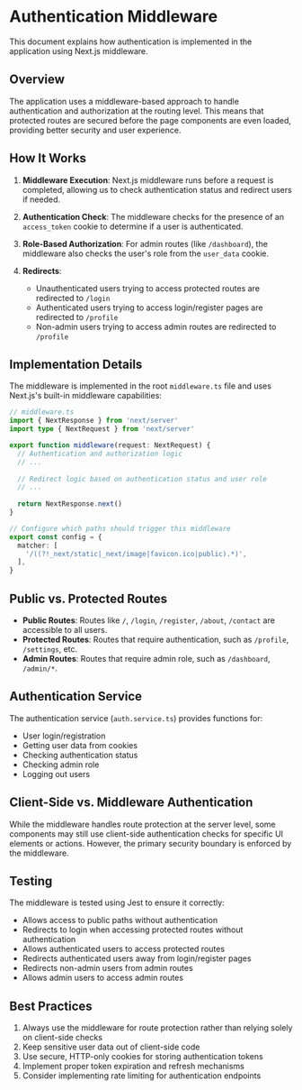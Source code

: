 # Authentication Middleware

This document explains how authentication is implemented in the application using Next.js middleware.

## Overview

The application uses a middleware-based approach to handle authentication and authorization at the routing level. This means that protected routes are secured before the page components are even loaded, providing better security and user experience.

## How It Works

1. **Middleware Execution**: Next.js middleware runs before a request is completed, allowing us to check authentication status and redirect users if needed.

2. **Authentication Check**: The middleware checks for the presence of an `access_token` cookie to determine if a user is authenticated.

3. **Role-Based Authorization**: For admin routes (like `/dashboard`), the middleware also checks the user's role from the `user_data` cookie.

4. **Redirects**:
   - Unauthenticated users trying to access protected routes are redirected to `/login`
   - Authenticated users trying to access login/register pages are redirected to `/profile`
   - Non-admin users trying to access admin routes are redirected to `/profile`

## Implementation Details

The middleware is implemented in the root `middleware.ts` file and uses Next.js's built-in middleware capabilities:

```typescript
// middleware.ts
import { NextResponse } from 'next/server'
import type { NextRequest } from 'next/server'

export function middleware(request: NextRequest) {
  // Authentication and authorization logic
  // ...
  
  // Redirect logic based on authentication status and user role
  // ...
  
  return NextResponse.next()
}

// Configure which paths should trigger this middleware
export const config = {
  matcher: [
    '/((?!_next/static|_next/image|favicon.ico|public).*)',
  ],
}
```

## Public vs. Protected Routes

- **Public Routes**: Routes like `/`, `/login`, `/register`, `/about`, `/contact` are accessible to all users.
- **Protected Routes**: Routes that require authentication, such as `/profile`, `/settings`, etc.
- **Admin Routes**: Routes that require admin role, such as `/dashboard`, `/admin/*`.

## Authentication Service

The authentication service (`auth.service.ts`) provides functions for:

- User login/registration
- Getting user data from cookies
- Checking authentication status
- Checking admin role
- Logging out users

## Client-Side vs. Middleware Authentication

While the middleware handles route protection at the server level, some components may still use client-side authentication checks for specific UI elements or actions. However, the primary security boundary is enforced by the middleware.

## Testing

The middleware is tested using Jest to ensure it correctly:

- Allows access to public paths without authentication
- Redirects to login when accessing protected routes without authentication
- Allows authenticated users to access protected routes
- Redirects authenticated users away from login/register pages
- Redirects non-admin users from admin routes
- Allows admin users to access admin routes

## Best Practices

1. Always use the middleware for route protection rather than relying solely on client-side checks
2. Keep sensitive user data out of client-side code
3. Use secure, HTTP-only cookies for storing authentication tokens
4. Implement proper token expiration and refresh mechanisms
5. Consider implementing rate limiting for authentication endpoints 